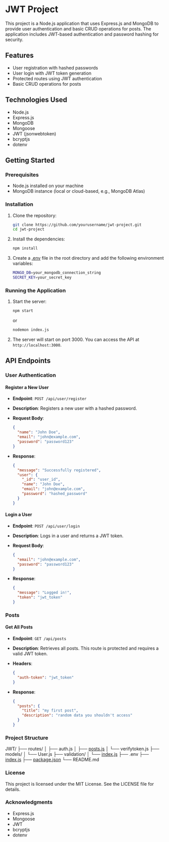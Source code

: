 <!-- # AWT Project

This project is a Node.js application that uses Express.js and MongoDB to provide user authentication and basic CRUD operations for posts. The application includes JWT-based authentication and password hashing for security.

## Features

- User registration with hashed passwords
- User login with JWT token generation
- Protected routes using JWT authentication
- Basic CRUD operations for posts

## Technologies Used

- Node.js
- Express.js
- MongoDB
- Mongoose
- JWT (jsonwebtoken)
- bcryptjs
- dotenv

## Getting Started

### Prerequisites

- Node.js installed on your machine
- MongoDB instance (local or cloud-based, e.g., MongoDB Atlas)

### Installation

1. Clone the repository:

   ```sh
   git clone https://github.com/yourusername/awt-project.git
   cd awt-project
2. Install the dependencies:
   ```sh
   npm install
3. Create a .env file in the root directory and add the following environment variables:
4.  ```sh
    MONGO_DB=your_mongodb_connection_string
SECRET_KEY=your_secret_key
``<vscode_annotation details='%5B%7B%22title%22%3A%22hardcoded-credentials%22%2C%22description%22%3A%22Embedding%20credentials%20in%20source%20code%20risks%20unauthorized%20access%22%7D%5D'>`

### Running the Application
1. Start the server
```sh
npm start
or
nodemon index.js
2. The server will start on port 3000. You can access the API at http://localhost:3000.

##API Endpoints
###User Authentication
####Register a New User
Endpoint: POST /api/user/register
Description: Registers a new user with a hashed password.
Request Body:
{
  "name": "John Doe",
  "email": "john@example.com",
  "password": "password123"
}

Response:

```sh
{
  "message": "Successfully registered",
  "user": {
    "_id": "user_id",
    "name": "John Doe",
    "email": "john@example.com",
    "password": "hashed_password"
  }
}

###User 
Endpoint: POST /api/user/login
Description: Logs in a user and returns a JWT token.
Request Body:
```sh
{
  "email": "john@example.com",
  "password": "password123"
}

Response:
```sh
{
  "message": "Logged in!",
  "token": "jwt_token"
}

###Posts
####Get All Posts
Endpoint: GET /api/posts
Description: Retrieves all posts. This route is protected and requires a valid JWT token.
Headers:
```sh
{
  "auth-token": "jwt_token"
}

Response:
```sh
{
  "posts": {
    "title": "my first post",
    "description": "random data you shouldn't access"
  }
}

###Project Structure
JWT/
├── routes/
│   ├── auth.js
│   ├── [posts.js](http://_vscodecontentref_/1)
│   └── verifytoken.js
├── models/
│   └── User.js
├── validation/
│   └── [index.js](http://_vscodecontentref_/2)
├── .env
├── [index.js](http://_vscodecontentref_/3)
├── [package.json](http://_vscodecontentref_/4)
└── README.md

###License
This project is licensed under the MIT License. See the LICENSE file for details.

###Acknowledgments
Express.js
Mongoose
JWT
bcryptjs
dotenv -->
# JWT Project

This project is a Node.js application that uses Express.js and MongoDB to provide user authentication and basic CRUD operations for posts. The application includes JWT-based authentication and password hashing for security.

## Features

- User registration with hashed passwords
- User login with JWT token generation
- Protected routes using JWT authentication
- Basic CRUD operations for posts

## Technologies Used

- Node.js
- Express.js
- MongoDB
- Mongoose
- JWT (jsonwebtoken)
- bcryptjs
- dotenv

## Getting Started

### Prerequisites

- Node.js installed on your machine
- MongoDB instance (local or cloud-based, e.g., MongoDB Atlas)

### Installation

1. Clone the repository:

    ```sh
    git clone https://github.com/yourusername/jwt-project.git
    cd jwt-project
    ```

2. Install the dependencies:

    ```sh
    npm install
    ```

3. Create a [.env](http://_vscodecontentref_/1) file in the root directory and add the following environment variables:

    ```sh
    MONGO_DB=your_mongodb_connection_string
    SECRET_KEY=your_secret_key
    ```

### Running the Application

1. Start the server:

    ```sh
    npm start
    ```

    or

    ```sh
    nodemon index.js
    ```

2. The server will start on port 3000. You can access the API at `http://localhost:3000`.

## API Endpoints

### User Authentication

#### Register a New User

- **Endpoint**: `POST /api/user/register`
- **Description**: Registers a new user with a hashed password.
- **Request Body**:

    ```json
    {
      "name": "John Doe",
      "email": "john@example.com",
      "password": "password123"
    }
    ```

- **Response**:

    ```json
    {
      "message": "Successfully registered",
      "user": {
        "_id": "user_id",
        "name": "John Doe",
        "email": "john@example.com",
        "password": "hashed_password"
      }
    }
    ```

#### Login a User

- **Endpoint**: `POST /api/user/login`
- **Description**: Logs in a user and returns a JWT token.
- **Request Body**:

    ```json
    {
      "email": "john@example.com",
      "password": "password123"
    }
    ```

- **Response**:

    ```json
    {
      "message": "Logged in!",
      "token": "jwt_token"
    }
    ```

### Posts

#### Get All Posts

- **Endpoint**: `GET /api/posts`
- **Description**: Retrieves all posts. This route is protected and requires a valid JWT token.
- **Headers**:

    ```json
    {
      "auth-token": "jwt_token"
    }
    ```

- **Response**:

    ```json
    {
      "posts": {
        "title": "my first post",
        "description": "random data you shouldn't access"
      }
    }
    ```

### Project Structure

JWT/
├── routes/
│   ├── auth.js
│   ├── [posts.js](http://_vscodecontentref_/1)
│   └── verifytoken.js
├── models/
│   └── User.js
├── validation/
│   └── [index.js](http://_vscodecontentref_/2)
├── .env
├── [index.js](http://_vscodecontentref_/3)
├── [package.json](http://_vscodecontentref_/4)
└── README.md

### License

This project is licensed under the MIT License. See the LICENSE file for details.

### Acknowledgments

- Express.js
- Mongoose
- JWT
- bcryptjs
- dotenv